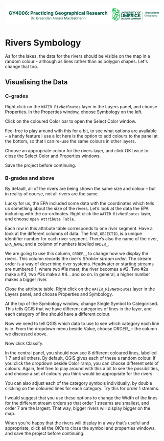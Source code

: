 ![UL Geography logo](../assets/images/GY4006_logo.png)

# Rivers Symbology

As for the lakes, the data for the rivers should be visible on the map in a random colour - although as lines rather than as polygon shapes. Let's change that too.

## Visualising the Data

### C-grades

Right click on the ```WATER_RivNetRoutes``` layer in the Layers panel, and choose Properties. In the Properties window, choose Symbology on the left.

Click on the coloured Color bar to open the Select Color window.

Feel free to play around with this for a bit, to see what options are available – a handy feature I use a lot here is the option to add colours to the panel at the bottom, so that I can re-use the same colours in other layers.

Choose an appropriate colour for the rivers layer, and click OK twice to close the Select Color and Properties windows.

Save the project before continuing.

### B-grades and above

By default, all of the rivers are being shown the same size and colour – but in reality of course, not all rivers are the same.

Lucky for us, the EPA included some data with the coordinates which tells us something about the size of the rivers. Let’s look at the data the EPA including with the co-ordinates. Right click the ```WATER_RivNetRoutes``` layer, and choose ```Open Attribute Table```.

Each row in this attribute table corresponds to one river segment. Have a look at the different columns of data. The first, ```OBJECTID```, is a unique identifier number for each river segment. There’s also the name of the river, ```EPA_NAME```; and a column of numbers labelled ```ORDER_```.

We are going to use this column, ```ORDER_```, to change how we display the rivers. This column records the river’s *Strahler stream order*. The stream order is a way of describing river systems. Headwater or starting streams are numbered 1; where two #1s meet, the river becomes a #2. Two #2s make a #3, two #3s make a #4… and so on. In general, a higher number makes a bigger river.

Close the attribute table. Right click on the ```WATER_RivNetRoutes``` layer in the Layers panel, and choose Properties and Symbology.

At the top of the Symbology window, change Single Symbol to Categorised. This tells QGIS that we have different categories of lines in the layer, and each category of line should have a different colour.

Now we need to tell QGIS which data to use to see which category each line is in. From the dropdown menu beside Value, choose ORDER_ – the column we discussed above. 

Now click Classify.

In the central panel, you should now see 8 different coloured lines, labelled 1-7 and all others. By default, QGIS gives each of these a random colour. If you click the dropdown beside Color ramp, you can choose different sets of colours. Again, feel free to play around with this a bit to see the possibilities, and choose a set of colours you think would be appropriate for the rivers.

You can also adjust each of the category symbols individually, by double clicking on the coloured lines for each category. Try this for order 1 streams.

I would suggest that you use these options to change the Width of the lines for the different stream orders so that order 1 streams are smallest, and order 7 are the largest. That way, bigger rivers will display bigger on the map. 

When you’re happy that the rivers will display in a way that’s useful and appropriate, click all the OK’s to close the symbol and properties windows, and save the project before continuing.

